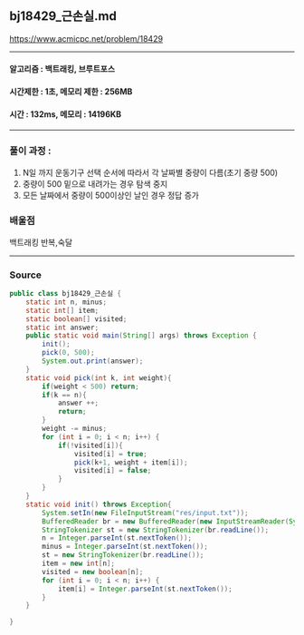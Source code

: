 ## bj18429_근손실.md

https://www.acmicpc.net/problem/18429

---
#### 알고리즘 : 백트래킹, 브루트포스
#### 시간제한 : 1초, 메모리 제한 : 256MB
#### 시간 : 132ms, 메모리 : 14196KB
---
### 풀이 과정 : 
1. N일 까지 운동기구 선택 순서에 따라서 각 날짜별 중량이 다름(초기 중량 500)
2. 중량이 500 밑으로 내려가는 경우 탐색 중지
3. 모든 날짜에서 중량이 500이상인 날인 경우 정답 증가

### 배울점
백트래킹 반복,숙달

----
### Source
```java
public class bj18429_근손실 {
    static int n, minus;
    static int[] item;
    static boolean[] visited;
    static int answer;
    public static void main(String[] args) throws Exception {
        init();
        pick(0, 500);
        System.out.print(answer);
    }
    static void pick(int k, int weight){
        if(weight < 500) return;
        if(k == n){
            answer ++;
            return;
        }
        weight -= minus;
        for (int i = 0; i < n; i++) {
            if(!visited[i]){
                visited[i] = true;
                pick(k+1, weight + item[i]);
                visited[i] = false;
            }
        }
    }
    static void init() throws Exception{
        System.setIn(new FileInputStream("res/input.txt"));
        BufferedReader br = new BufferedReader(new InputStreamReader(System.in));
        StringTokenizer st = new StringTokenizer(br.readLine());
        n = Integer.parseInt(st.nextToken());
        minus = Integer.parseInt(st.nextToken());
        st = new StringTokenizer(br.readLine());
        item = new int[n];
        visited = new boolean[n];
        for (int i = 0; i < n; i++) {
            item[i] = Integer.parseInt(st.nextToken());
        }
    }

}

```
